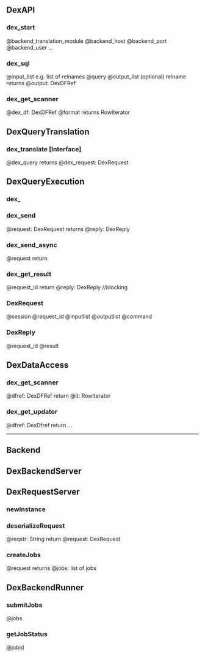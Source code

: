 

## DexAPI

### dex_start
  @backend_translation_module
  @backend_host
  @backend_port
  @backend_user
  ...

### dex_sql
  @input_list   e.g. list of relnames
  @query
  @output_list (optional)  relname
  returns
  @output: DexDFRef

### dex_get_scanner
  @dex_df: DexDFRef
  @format
  returns
  RowIterator


## DexQueryTranslation

### dex_translate     [Interface]
  @dex_query
  returns
  @dex_request: DexRequest


## DexQueryExecution

### dex_

### dex_send
  @request: DexRequest
  returns
  @reply: DexReply

### dex_send_async
  @request
  return

### dex_get_result     
  @request_id
  return
  @reply: DexReply   //blocking

### DexRequest
  @session
  @request_id
  @inputlist
  @outputlist
  @command

### DexReply
  @request_id
  @result



## DexDataAccess

### dex_get_scanner
  @dfref: DexDFRef
  return
  @it: RowIterator

### dex_get_updator
  @dfref: DexDfref
  return
  ...


-------
Backend
-------

## DexBackendServer

## DexRequestServer

### newInstance

### deserializeRequest
   @reqstr: String
   return
   @request: DexRequest

### createJobs
  @request
  returns
  @jobs: list of jobs

## DexBackendRunner

### submitJobs
  @jobs

### getJobStatus
  @jobid

